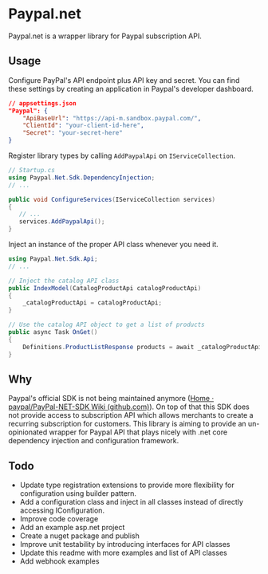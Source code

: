 # Paypal.net
Paypal.net is a wrapper library for Paypal subscription API.
## Usage
Configure PayPal's API endpoint plus API key and secret. You can find these settings by creating an application in Paypal's developer dashboard.
``` json
// appsettings.json
"Paypal": {
    "ApiBaseUrl": "https://api-m.sandbox.paypal.com/",
    "ClientId": "your-client-id-here",
    "Secret": "your-secret-here"
}
```
Register library types by calling `AddPaypalApi` on `IServiceCollection`.
 ``` c#
// Startup.cs
using Paypal.Net.Sdk.DependencyInjection;
// ...

public void ConfigureServices(IServiceCollection services) 
{
    // ...     
    services.AddPaypalApi();
}
```
Inject an instance of the proper API class whenever you need it.
``` c#
using Paypal.Net.Sdk.Api;
// ...

// Inject the catalog API class
public IndexModel(CatalogProductApi catalogProductApi) 
{
    _catalogProductApi = catalogProductApi;
}

// Use the catalog API object to get a list of products
public async Task OnGet() 
{
    Definitions.ProductListResponse products = await _catalogProductApi.ListProductsAsync();
}
```
## Why
Paypal's official SDK is not being maintained anymore ([Home · paypal/PayPal-NET-SDK Wiki (github.com)](https://github.com/paypal/PayPal-NET-SDK/wiki)). On top of that this SDK does not provide access to subscription API which allows merchants to create a recurring subscription for customers. This library is aiming to provide an un-opinionated wrapper for Paypal API that plays nicely with .net core dependency injection and configuration framework.
## Todo
 - Update type registration extensions to provide more flexibility for configuration using builder pattern.
 - Add a configuration class and inject in all classes instead of directly accessing IConfiguration.
 - Improve code coverage
 - Add an example asp.net project
 - Create a nuget package and publish
 - Improve unit testability by introducing interfaces for API classes
 - Update this readme with more examples and list of API classes
 - Add webhook examples